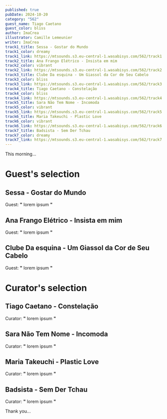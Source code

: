 ```yaml
---
published: true
pubDate: 2024-10-20
category: "562"
guest_name: Tiago Caetano
guest_color: bliss
author: ImaCrea
illustrator: Camille Lemeunier
writer: ImaCrea
track1_title: Sessa - Gostar do Mundo
track1_color: dreamy
track1_link: https://mtsounds.s3.eu-central-1.wasabisys.com/562/track1.mp3
track2_title: Ana Frango Elétrico - Insista em mim
track2_color: vibrant
track2_link: https://mtsounds.s3.eu-central-1.wasabisys.com/562/track2.mp3
track3_title: Clube Da esquina - Um Giassol da Cor de Seu Cabelo
track3_color: bliss
track3_link: https://mtsounds.s3.eu-central-1.wasabisys.com/562/track3.mp3
track4_title: Tiago Caetano - Constelação
track4_color: bliss
track4_link: https://mtsounds.s3.eu-central-1.wasabisys.com/562/track4.mp3
track5_title: Sara Não Tem Nome - Incomoda
track5_color: vibrant
track5_link: https://mtsounds.s3.eu-central-1.wasabisys.com/562/track5.mp3
track6_title: Maria Takeuchi - Plastic Love
track6_color: vibrant
track6_link: https://mtsounds.s3.eu-central-1.wasabisys.com/562/track6.mp3
track7_title: Badsista - Sem Der Tchau
track7_color: dreamy
track7_link: https://mtsounds.s3.eu-central-1.wasabisys.com/562/track7.mp3
---
```

This morning... 

# Guest's selection

## Sessa - Gostar do Mundo

 Guest: **"** lorem ipsum **"** 

## Ana Frango Elétrico - Insista em mim

 Guest: **"** lorem ipsum **"** 

## Clube Da esquina - Um Giassol da Cor de Seu Cabelo

 Guest: **"** lorem ipsum **"** 

# Curator's selection

## Tiago Caetano - Constelação

 Curator: **"** lorem ipsum **"** 

## Sara Não Tem Nome - Incomoda

 Curator: **"** lorem ipsum **"** 

## Maria Takeuchi - Plastic Love

 Curator: **"** lorem ipsum **"** 

## Badsista - Sem Der Tchau

 Curator: **"** lorem ipsum **"** 

 Thank you...

